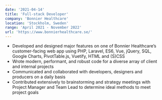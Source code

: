 ```yaml
---
date: '2021-04-14'
title: 'Full-stack Developer'
company: 'Bonnier Healthcare'
location: 'Stockholm, Sweden'
range: 'April 2021 - November 2022'
url: 'https://www.bonnierhealthcare.se/'
---
```


- Developed and designed major features on one of Bonnier Healthcare’s customer-facing web app using PHP, Laravel, ES6, Vue, jQuery, SQL, Google Charts, PivotTable.js, Vuetify, HTML and (S)CSS
- Wrote modern, performant, and robust code for a diverse array of client and internal projects
- Communicated and collaborated with developers, designers and producers on a daily basis
- Contributed extensively to brainstorming and strategy meetings with Project Manager and Team Lead to determine ideal methods to meet project goals

